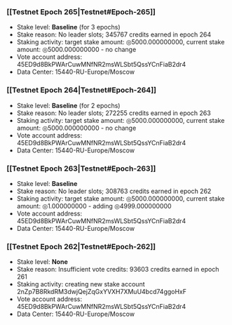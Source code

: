 ### [[Testnet Epoch 265|Testnet#Epoch-265]]
* Stake level: **Baseline** (for 3 epochs)
* Stake reason: No leader slots; 345767 credits earned in epoch 264
* Staking activity: target stake amount: ◎5000.000000000, current stake amount: ◎5000.000000000 - no change
* Vote account address: 45ED9d8BkPWArCuwMNfNR2msWLSbt5QssYCnFiaB2dr4
* Data Center: 15440-RU-Europe/Moscow
### [[Testnet Epoch 264|Testnet#Epoch-264]]
* Stake level: **Baseline** (for 2 epochs)
* Stake reason: No leader slots; 272255 credits earned in epoch 263
* Staking activity: target stake amount: ◎5000.000000000, current stake amount: ◎5000.000000000 - no change
* Vote account address: 45ED9d8BkPWArCuwMNfNR2msWLSbt5QssYCnFiaB2dr4
* Data Center: 15440-RU-Europe/Moscow
### [[Testnet Epoch 263|Testnet#Epoch-263]]
* Stake level: **Baseline**
* Stake reason: No leader slots; 308763 credits earned in epoch 262
* Staking activity: target stake amount: ◎5000.000000000, current stake amount: ◎1.000000000 - adding ◎4999.000000000
* Vote account address: 45ED9d8BkPWArCuwMNfNR2msWLSbt5QssYCnFiaB2dr4
* Data Center: 15440-RU-Europe/Moscow
### [[Testnet Epoch 262|Testnet#Epoch-262]]
* Stake level: **None**
* Stake reason: Insufficient vote credits: 93603 credits earned in epoch 261
* Staking activity: creating new stake account 2nZp7B8RkdRM3dwjQejZqGxYVXH7XMuU4bcd74ggoHxF
* Vote account address: 45ED9d8BkPWArCuwMNfNR2msWLSbt5QssYCnFiaB2dr4
* Data Center: 15440-RU-Europe/Moscow